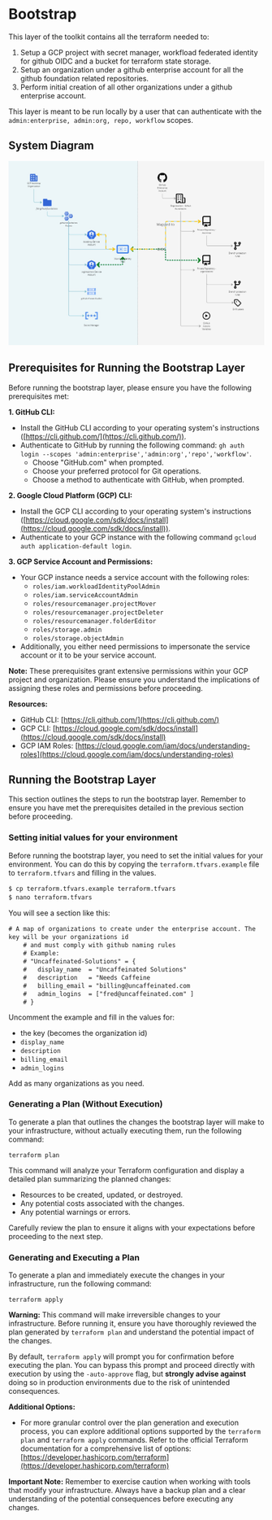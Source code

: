 # Bootstrap

This layer of the toolkit contains all the terraform needed to:
 
 1. Setup a GCP project with secret manager, workfload federated identity for github OIDC and a bucket for terraform state storage.
 2. Setup an organization under a github enterprise account for all the github foundation related repositories.
 3. Perform initial creation of all other organizations under a github enterprise account.

 This layer is meant to be run locally by a user that can authenticate with the `admin:enterprise, admin:org, repo, workflow` scopes.
 
## System Diagram

![System Diagram](../resources/images/system_diagram.png)

## Prerequisites for Running the Bootstrap Layer

Before running the bootstrap layer, please ensure you have the following prerequisites met:

**1. GitHub CLI:**

* Install the GitHub CLI according to your operating system's instructions ([https://cli.github.com/](https://cli.github.com/)).
* Authenticate to GitHub by running the following command: `gh auth login --scopes 'admin:enterprise','admin:org','repo','workflow'`.
  * Choose "GitHub.com" when prompted.
  * Choose your preferred protocol for Git operations.
  * Choose a method to authenticate with GitHub, when prompted.

**2. Google Cloud Platform (GCP) CLI:**

* Install the GCP CLI according to your operating system's instructions ([https://cloud.google.com/sdk/docs/install](https://cloud.google.com/sdk/docs/install)).
* Authenticate to your GCP instance with the following command `gcloud auth application-default login`.

**3. GCP Service Account and Permissions:**

* Your GCP instance needs a service account with the following roles:
    * `roles/iam.workloadIdentityPoolAdmin`
    * `roles/iam.serviceAccountAdmin`
    * `roles/resourcemanager.projectMover`
    * `roles/resourcemanager.projectDeleter`
    * `roles/resourcemanager.folderEditor`
    * `roles/storage.admin`
    * `roles/storage.objectAdmin`
* Additionally, you either need permissions to impersonate the service account or it to be your service account.

**Note:** These prerequisites grant extensive permissions within your GCP project and organization. Please ensure you understand the implications of assigning these roles and permissions before proceeding.

**Resources:**

* GitHub CLI: [https://cli.github.com/](https://cli.github.com/)
* GCP CLI: [https://cloud.google.com/sdk/docs/install](https://cloud.google.com/sdk/docs/install)
* GCP IAM Roles: [https://cloud.google.com/iam/docs/understanding-roles](https://cloud.google.com/iam/docs/understanding-roles)

## Running the Bootstrap Layer

This section outlines the steps to run the bootstrap layer. Remember to ensure you have met the prerequisites detailed in the previous section before proceeding.

### Setting initial values for your environment

Before running the bootstrap layer, you need to set the initial values for your environment. You can do this by copying the `terraform.tfvars.example` file to `terraform.tfvars` and filling in the values.

```bash
$ cp terraform.tfvars.example terraform.tfvars
$ nano terraform.tfvars
```
 You will see a section like this:

```hcl
# A map of organizations to create under the enterprise account. The key will be your organizations id
    # and must comply with github naming rules
    # Example:
    # "Uncaffeinated-Solutions" = {
    #   display_name  = "Uncaffeinated Solutions"
    #   description   = "Needs Caffeine
    #   billing_email = "billing@uncaffeinated.com
    #   admin_logins  = ["fred@uncaffeinated.com" ]  
    # }
```

Uncomment the example and fill in the values for:
- the key (becomes the organization id)
- `display_name`
- `description`
- `billing_email`
- `admin_logins`

Add as many organizations as you need.



### Generating a Plan (Without Execution)

To generate a plan that outlines the changes the bootstrap layer will make to your infrastructure, without actually executing them, run the following command:

```
terraform plan
```

This command will analyze your Terraform configuration and display a detailed plan summarizing the planned changes:

* Resources to be created, updated, or destroyed.
* Any potential costs associated with the changes.
* Any potential warnings or errors.

Carefully review the plan to ensure it aligns with your expectations before proceeding to the next step.

### Generating and Executing a Plan

To generate a plan and immediately execute the changes in your infrastructure, run the following command:

```
terraform apply
```

**Warning:** This command will make irreversible changes to your infrastructure. Before running it, ensure you have thoroughly reviewed the plan generated by `terraform plan` and understand the potential impact of the changes.

By default, `terraform apply` will prompt you for confirmation before executing the plan. You can bypass this prompt and proceed directly with execution by using the `-auto-approve` flag, but **strongly advise against** doing so in production environments due to the risk of unintended consequences.

**Additional Options:**

* For more granular control over the plan generation and execution process, you can explore additional options supported by the `terraform plan` and `terraform apply` commands. Refer to the official Terraform documentation for a comprehensive list of options: [https://developer.hashicorp.com/terraform](https://developer.hashicorp.com/terraform)

**Important Note:** Remember to exercise caution when working with tools that modify your infrastructure. Always have a backup plan and a clear understanding of the potential consequences before executing any changes.
